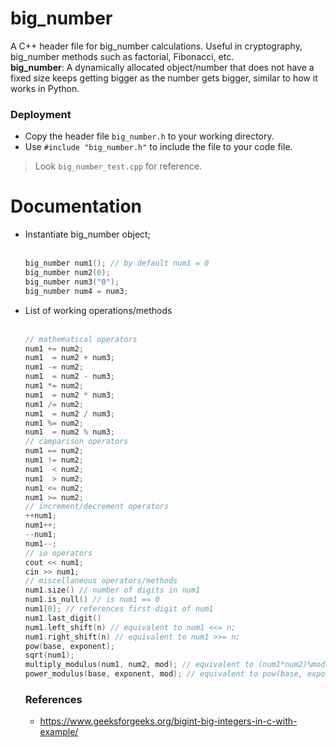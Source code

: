 # big_number
A C++ header file for big_number calculations. Useful in cryptography, big_number methods such as factorial, Fibonacci, etc.<br>
**big_number**: A dynamically allocated object/number that does not have a fixed size keeps getting bigger as the number gets bigger, similar to how it works in Python.

### Deployment
- Copy the header file `big_number.h` to your working directory.
- Use `#include "big_number.h"` to include the file to your code file.

> Look `big_number_test.cpp` for reference.

# Documentation
- Instantiate big_number object;
  <br><br>
  ``` cpp
  big_number num1(); // by default num1 = 0
  big_number num2(0);
  big_number num3("0");
  big_number num4 = num3;
  ```
- List of working operations/methods
  <br><br>
  ``` cpp
  // mathematical operators
  num1 += num2;
  num1  = num2 + num3;
  num1 -= num2;
  num1  = num2 - num3;
  num1 *= num2;
  num1  = num2 * num3;
  num1 /= num2;
  num1  = num2 / num3;
  num1 %= num2;
  num1  = num2 % num3;
  // camparison operators
  num1 == num2;
  num1 != num2;
  num1  < num2;
  num1  > num2;
  num1 <= num2;
  num1 >= num2;
  // increment/decrement operators
  ++num1;
  num1++;
  --num1;
  num1--;
  // io operators
  cout << num1;
  cin >> num1;
  // miscellaneous operators/methods
  num1.size() // number of digits in num1
  num1.is_null() // is num1 == 0
  num1[0]; // references first digit of num1
  num1.last_digit()
  num1.left_shift(n) // equivalent to num1 <<= n;
  num1.right_shift(n) // equivalent to num1 >>= n;
  pow(base, exponent);
  sqrt(num1);
  multiply_modulus(num1, num2, mod); // equivalent to (num1*num2)%mod;
  power_modulus(base, exponent, mod); // equivalent to pow(base, exponent)%mod;
  ```
  ### References
  - https://www.geeksforgeeks.org/bigint-big-integers-in-c-with-example/

